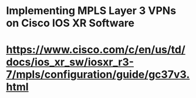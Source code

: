 # Implementing MPLS Layer 3 VPNs on Cisco IOS XR Software



# https://www.cisco.com/c/en/us/td/docs/ios_xr_sw/iosxr_r3-7/mpls/configuration/guide/gc37v3.html
